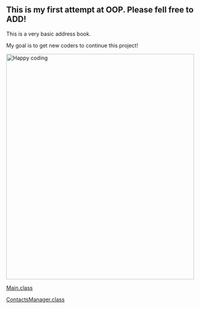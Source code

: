 <h2>This is my first attempt at OOP. Please fell free to ADD!</h3>


This is a very basic address book.<br>

My goal is to get new coders to continue this project!

<img src="https://i.ytimg.com/vi/ObBbF96rjmo/maxresdefault.jpg" alt="Happy coding" style="width:500px;height:600px;">


<a href="https://github.com/br0ns0/MyAddressBook/blob/master/MyAddressBook/src/Main.java">Main.class</a></hr>

<a href="https://github.com/br0ns0/MyAddressBook/blob/master/MyAddressBook/src/ContactManager.java">ContactsManager.class</a>
  

